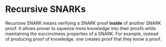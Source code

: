 # Recursive SNARKs

Recursive SNARK means verifying a SNARK proof **inside** of another SNARK proof.
It allows prover to squeeze more knowledge into their proofs while
maintaining the succinctness properties of a SNARK.
For example, instead of producing proof of knowledge, one creates
proof that they know a proof.

